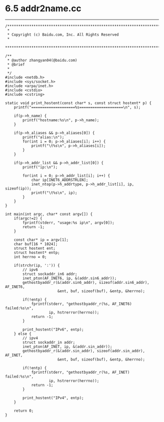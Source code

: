 # 6.5 addr2name.cc
***

    /***************************************************************************
     *
     * Copyright (c) Baidu.com, Inc. All Rights Reserved
     *
     **************************************************************************/
    
    /**
     * @author zhangyan04(@baidu.com)
     * @brief
     *
     */
    #include <netdb.h>
    #include <sys/socket.h>
    #include <arpa/inet.h>
    #include <cstdio>
    #include <cstring>
    
    static void print_hostent(const char* s, const struct hostent* p) {
        printf("====================%s====================\n", s);
        
        if(p->h_name) {
            printf("hostname:%s\n", p->h_name);
        }
        
        if(p->h_aliases && p->h_aliases[0]) {
            printf("alias:\n");
            for(int i = 0; p->h_aliases[i]; i++) {
                printf("\t%s\n", p->h_aliases[i]);
            }
        }
        
        if(p->h_addr_list && p->h_addr_list[0]) {
            printf("ip:\n");
            
            for(int i = 0; p->h_addr_list[i]; i++) {
                char ip[INET6_ADDRSTRLEN];
                inet_ntop(p->h_addrtype, p->h_addr_list[i], ip, sizeof(ip));
                printf("\t%s\n", ip);
            }
        }
    }
    
    int main(int argc, char* const argv[]) {
        if(argc!=2) {
            fprintf(stderr, "usage:%s ip\n", argv[0]);
            return -1;
        }
        
        const char* ip = argv[1];
        char buf[16 * 1024];
        struct hostent ent;
        struct hostent* entp;
        int herrno = 0;
        
        if(strchr(ip, ':')) {
            // ipv6
            struct sockaddr_in6 addr;
            inet_pton(AF_INET6, ip, &(addr.sin6_addr));
            gethostbyaddr_r(&(addr.sin6_addr), sizeof(addr.sin6_addr), AF_INET6,
                            &ent, buf, sizeof(buf), &entp, &herrno);
                            
            if(!entp) {
                fprintf(stderr, "gethostbyaddr_r(%s, AF_INET6) failed:%s\n",
                        ip, hstrerror(herrno));
                return -1;
            }
            
            print_hostent("IPv6", entp);
        } else {
            // ipv4
            struct sockaddr_in addr;
            inet_pton(AF_INET, ip, &(addr.sin_addr));
            gethostbyaddr_r(&(addr.sin_addr), sizeof(addr.sin_addr), AF_INET,
                            &ent, buf, sizeof(buf), &entp, &herrno);
                            
            if(!entp) {
                fprintf(stderr, "gethostbyaddr_r(%s, AF_INET) failed:%s\n",
                        ip, hstrerror(herrno));
                return -1;
            }
            
            print_hostent("IPv4", entp);
        }
        
        return 0;
    }